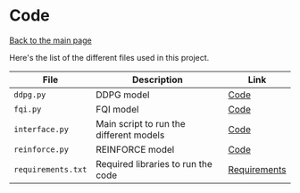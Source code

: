 # Code

[Back to the main page](../README.md)

Here's the list of the different files used in this project.

| File | Description | Link |
| --- | --- | --- |
| `ddpg.py` | DDPG model | [Code](ddpg.py) |
| `fqi.py` | FQI model | [Code](fqf.py) |
| `interface.py` | Main script to run the different models | [Code](interface.py) |
| `reinforce.py` | REINFORCE model | [Code](reinforce.py) |
| `requirements.txt` | Required libraries to run the code | [Requirements](requirements.txt) |